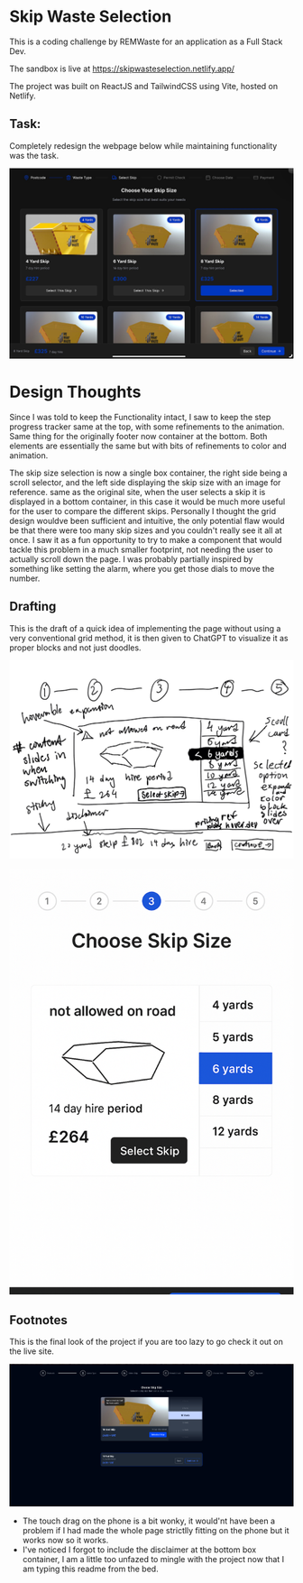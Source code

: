 # Skip Waste Selection

This is a coding challenge by REMWaste for an application as a Full Stack Dev.

The sandbox is live at https://skipwasteselection.netlify.app/

The project was built on ReactJS and TailwindCSS using Vite, hosted on Netlify.  

## Task:
Completely redesign the webpage below while maintaining functionality was the task.

![Original](https://github.com/Geoshua/Skip-Waste-Selection/blob/main/src/assets/original.jpg "Original")

# Design Thoughts
Since I was told to keep the Functionality intact, I saw to keep the step progress tracker same at the top, with some refinements to the animation. Same thing for the originally footer now container at the bottom. Both elements are essentially the same but with bits of refinements to color and animation. 

The skip size selection is now a single box container, the right side being a scroll selector, and the left side displaying the skip size with an image for reference. same as the original site, when the user selects a skip it is displayed in a bottom container, in this case it would be much more useful for the user to compare the different skips. Personally I thought the grid design wouldve been sufficient and intuitive, the only potential flaw would be that there were too many skip sizes and you couldn't really see it all at once. I saw it as a fun opportunity to try to make a component that would tackle this problem in a much smaller footprint, not needing the user to actually scroll down the page. I was probably partially inspired by something like setting the alarm, where you get those dials to move the number.

## Drafting
This is the draft of a quick idea of implementing the page without using a very
conventional grid method, it is then given to ChatGPT to visualize it as proper
blocks and not just doodles.

![Draft](https://github.com/Geoshua/Skip-Waste-Selection/blob/main/src/assets/draft.jpeg "Draft")

![AIdraft](https://github.com/Geoshua/Skip-Waste-Selection/blob/main/src/assets/aidraft.png "AIdraft")

## Footnotes
This is the final look of the project if you are too lazy to go check it out on the live site.

![Final](https://github.com/Geoshua/Skip-Waste-Selection/blob/main/src/assets/final.png "Final")
- The touch drag on the phone is a bit wonky, it would'nt have been a problem if I had made the whole page strictlly fitting on the phone but it works now so it works.
- I've noticed I forgot to include the disclaimer at the bottom box container, I am a little too unfazed to mingle with the project now that I am typing this readme from the bed.